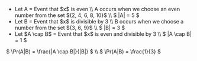 <ul>
<li> Let A = Event that $x$ is even \\
A occurs when we choose an even number from the set ${2, 4, 6, 8, 10}$ \\
$ |A| = 5 $
	<li> Let B = Event that $x$ is divisible by 3 \\
B occurs when we choose a number from the set ${3, 6, 9}$ \\
$ |B| = 3 $
	<li> Let $A \cap B$ = Event that $x$ is even and divisible by 3 \\
$ |A \cap B| = 1 $
</ul>
$ \Pr(A|B) = \frac{|A \cap B|}{|B|} $ \\
$ \Pr(A|B) = \frac{1}{3} $

